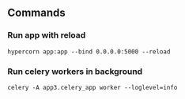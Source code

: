## Commands

### Run app with reload
```
hypercorn app:app --bind 0.0.0.0:5000 --reload

```

### Run celery workers in background
```
celery -A app3.celery_app worker --loglevel=info
```